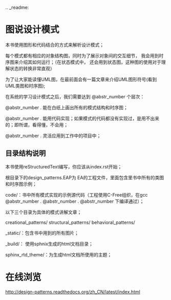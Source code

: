 .. _readme:

# 图说设计模式

本书使用图形和代码结合的方式来解析设计模式；

每个模式都有相应的对象结构图，同时为了展示对象间的交互细节， 我会用到时序图来介绍其如何运行；（在状态模式中， 还会用到状态图，这种图的使用对于理解状态的转换非常直观）

为了让大家能读懂UML图，在最前面会有一篇文章来介绍UML图形符号(看到UML类图和时序图);

在系统的学习设计模式之后，我们需要达到 @abstr_number 个层次：

@abstr_number . 能在白纸上画出所有的模式结构和时序图；

@abstr_number . 能用代码实现；如果模式的代码都没有实现过，是用不出来的；即所谓，看得懂，不会用；

@abstr_number . 灵活应用到工作中的项目中；

## 目录结构说明

本书使用reStructuredText编写，你应该从index.rst开始；

根目录下的design_patterns.EAP为 EA的工程文件，里面包含里书中所有的类图和时序图示例；

code/：书中所有模式实现的示例源代码（工程使用C-Free组织，在gcc @abstr_number . @abstr_number . @abstr_number 下编译通过）；

以下三个目录为具体的模式讲解文章；

creational_patterns/ structural_patterns/ behavioral_patterns/

_static/：包含书中用到的所有图片；

_build/： 使用sphnix生成的html文档目录；

sphinx_rtd_theme/：为生成html文档所使用的主题；

# 在线浏览

http://design-patterns.readthedocs.org/zh_CN/latest/index.html

